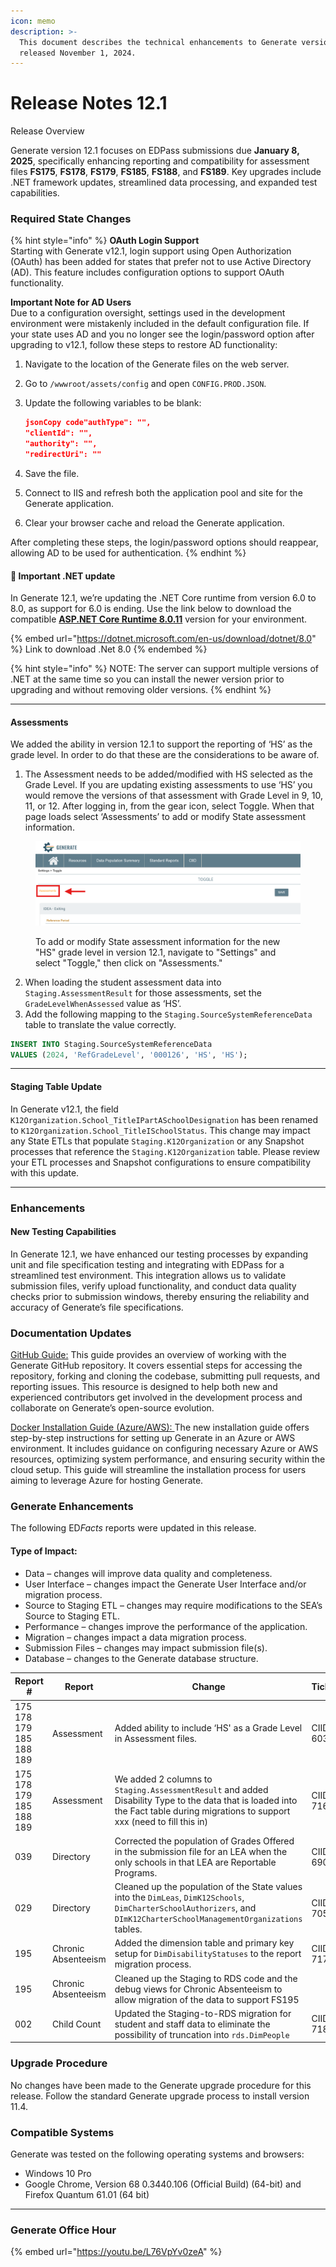 ```yaml
---
icon: memo
description: >-
  This document describes the technical enhancements to Generate version 12.1
  released November 1, 2024.
---
```


# Release Notes 12.1

Release Overview

Generate version 12.1 focuses on EDPass submissions due **January 8, 2025**, specifically enhancing reporting and compatibility for assessment files **FS175**, **FS178**, **FS179**, **FS185**, **FS188**, and **FS189**. Key upgrades include .NET framework updates, streamlined data processing, and expanded test capabilities.

### Required State Changes

{% hint style="info" %}
**OAuth Login Support**\
Starting with Generate v12.1, login support using Open Authorization (OAuth) has been added for states that prefer not to use Active Directory (AD). This feature includes configuration options to support OAuth functionality.

**Important Note for AD Users**\
Due to a configuration oversight, settings used in the development environment were mistakenly included in the default configuration file. If your state uses AD and you no longer see the login/password option after upgrading to v12.1, follow these steps to restore AD functionality:

1. Navigate to the location of the Generate files on the web server.
2. Go to `/wwwroot/assets/config` and open `CONFIG.PROD.JSON`.
3.  Update the following variables to be blank:

    ```json
    jsonCopy code"authType": "",
    "clientId": "",
    "authority": "",
    "redirectUri": ""
    ```
4. Save the file.
5. Connect to IIS and refresh both the application pool and site for the Generate application.
6. Clear your browser cache and reload the Generate application.

After completing these steps, the login/password options should reappear, allowing AD to be used for authentication.
{% endhint %}

#### 🚨 Important .NET update

In Generate 12.1, we’re updating the .NET Core runtime from version 6.0 to 8.0, as support for 6.0 is ending. Use the link below to download the compatible [**ASP.NET Core Runtime 8.0.11**](https://dotnet.microsoft.com/en-us/download/dotnet/8.0) version for your environment.

{% embed url="https://dotnet.microsoft.com/en-us/download/dotnet/8.0" %}
Link to download .Net 8.0
{% endembed %}

{% hint style="info" %}
NOTE: The server can support multiple versions of .NET at the same time so you can install the newer version prior to upgrading and without removing older versions.
{% endhint %}

***

#### Assessments

We added the ability in version 12.1 to support the reporting of ‘HS’ as the grade level. In order to do that these are the considerations to be aware of.

1. The Assessment needs to be added/modified with HS selected as the Grade Level. If you are updating existing assessments to use ‘HS’ you would remove the versions of that assessment with Grade Level in 9, 10, 11, or 12. After logging in, from the gear icon, select Toggle. When that page loads select ‘Assessments’ to add or modify State assessment information.

<figure><img src="../.gitbook/assets/Release Notes 12.1_Assessments update v2 (1).png" alt="Screenshot of the Generate application interface showing the &#x22;Toggle&#x22; settings page. The &#x22;Assessments&#x22; option is highlighted on the left side, where users can add or modify State assessment information."><figcaption><p>To add or modify State assessment information for the new "HS" grade level in version 12.1, navigate to "Settings" and select "Toggle," then click on "Assessments."</p></figcaption></figure>

2. When loading the student assessment data into `Staging.AssessmentResult` for those assessments, set the `GradeLevelWhenAssessed` value as ‘HS’.
3. Add the following mapping to the `Staging.SourceSystemReferenceData` table to translate the value correctly.

```sql
INSERT INTO Staging.SourceSystemReferenceData
VALUES (2024, 'RefGradeLevel', '000126', 'HS', 'HS');
```

***

#### Staging Table Update

In Generate v12.1, the field `K12Organization.School_TitleIPartASchoolDesignation` has been renamed to `K12Organization.School_TitleISchoolStatus`. This change may impact any State ETLs that populate `Staging.K12Organization` or any Snapshot processes that reference the `Staging.K12Organization` table. Please review your ETL processes and Snapshot configurations to ensure compatibility with this update.

***

### Enhancements

#### New Testing Capabilities

In Generate 12.1, we have enhanced our testing processes by expanding unit and file specification testing and integrating with EDPass for a streamlined test environment. This integration allows us to validate submission files, verify upload functionality, and conduct data quality checks prior to submission windows, thereby ensuring the reliability and accuracy of Generate’s file specifications.

### Documentation Updates

[GitHub Guide:](../developer-guides/github-guide.md) This guide provides an overview of working with the Generate GitHub repository. It covers essential steps for accessing the repository, forking and cloning the codebase, submitting pull requests, and reporting issues. This resource is designed to help both new and experienced contributors get involved in the development process and collaborate on Generate’s open-source evolution.

[Docker Installation Guide (Azure/AWS): ](../developer-guides/installation/docker-installation-guide.md)The new installation guide offers step-by-step instructions for setting up Generate in an Azure or AWS environment. It includes guidance on configuring necessary Azure or AWS resources, optimizing system performance, and ensuring security within the cloud setup. This guide will streamline the installation process for users aiming to leverage Azure for hosting Generate.

### Generate Enhancements

The following E&#x44;_&#x46;acts_ reports were updated in this release.

#### Type of Impact:

* Data – changes will improve data quality and completeness.
* User Interface – changes impact the Generate User Interface and/or migration process.
* Source to Staging ETL – changes may require modifications to the SEA’s Source to Staging ETL.
* Performance – changes improve the performance of the application.
* Migration – changes impact a data migration process.
* Submission Files – changes may impact submission file(s).
* Database – changes to the Generate database structure.

<table><thead><tr><th width="136">Report #</th><th width="142">Report</th><th width="275">Change</th><th width="121">Ticket</th><th>Impact<select><option value="fiRQXDTuvxUH" label="Data" color="blue"></option></select></th></tr></thead><tbody><tr><td>175 178 179 185 188 189</td><td>Assessment</td><td>Added ability to include ‘HS' as a Grade Level in Assessment files.</td><td>CIID-6030</td><td><span data-option="fiRQXDTuvxUH">Data</span></td></tr><tr><td>175 178 179 185 188 189</td><td>Assessment</td><td>We added 2 columns to <code>Staging.AssessmentResult</code> and added Disability Type to the data that is loaded into the Fact table during migrations to support xxx (need to fill this in)</td><td>CIID-7166</td><td><span data-option="fiRQXDTuvxUH">Data</span></td></tr><tr><td>039</td><td>Directory</td><td>Corrected the population of Grades Offered in the submission file for an LEA when the only schools in that LEA are Reportable Programs.</td><td>CIID-6904</td><td><span data-option="fiRQXDTuvxUH">Data</span></td></tr><tr><td>029</td><td>Directory</td><td>Cleaned up the population of the State values into the <code>DimLeas</code>, <code>DimK12Schools</code>, <code>DimCharterSchoolAuthorizers</code>, and <code>DImK12CharterSchoolManagementOrganizations</code> tables.</td><td>CIID-7057</td><td><span data-option="fiRQXDTuvxUH">Data</span></td></tr><tr><td>195</td><td>Chronic Absenteeism</td><td>Added the dimension table and primary key setup for <code>DimDisabilityStatuses</code> to the report migration process.</td><td>CIID-7173</td><td><span data-option="fiRQXDTuvxUH">Data</span></td></tr><tr><td>195</td><td>Chronic Absenteeism</td><td>Cleaned up the Staging to RDS code and the debug views for Chronic Absenteeism to allow migration of the data to support FS195</td><td></td><td><span data-option="fiRQXDTuvxUH">Data</span></td></tr><tr><td>002</td><td>Child Count</td><td>Updated the Staging-to-RDS migration for student and staff data to eliminate the possibility of truncation into <code>rds.DimPeople</code></td><td>CIID-7188</td><td><span data-option="fiRQXDTuvxUH">Data</span></td></tr></tbody></table>

### Upgrade Procedure

No changes have been made to the Generate upgrade procedure for this release. Follow the standard Generate upgrade process to install version 11.4.

### Compatible Systems

Generate was tested on the following operating systems and browsers:

* Windows 10 Pro
* Google Chrome, Version 68 0.3440.106 (Official Build) (64-bit) and Firefox Quantum 61.01 (64 bit)

***

### Generate Office Hour

{% embed url="https://youtu.be/L76VpYv0zeA" %}

